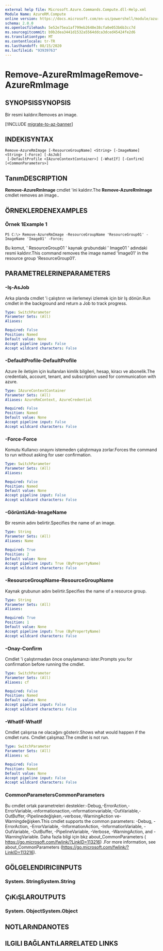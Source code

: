 ```yaml
---
external help file: Microsoft.Azure.Commands.Compute.dll-Help.xml
Module Name: AzureRM.Compute
online version: https://docs.microsoft.com/en-us/powershell/module/azurerm.compute/remove-azurermimage
schema: 2.0.0
ms.openlocfilehash: 5e52e75ea1af799eb2640e38cfa0e053b6b3cc7d
ms.sourcegitcommit: b9b2dea3441d1532a5564ddca3dced45424fe2d6
ms.translationtype: MT
ms.contentlocale: tr-TR
ms.lasthandoff: 08/15/2020
ms.locfileid: "93939763"
---
```

# <span data-ttu-id="7d2de-101">Remove-AzureRmImage</span><span class="sxs-lookup"><span data-stu-id="7d2de-101">Remove-AzureRmImage</span></span>

## <span data-ttu-id="7d2de-102">SYNOPSIS</span><span class="sxs-lookup"><span data-stu-id="7d2de-102">SYNOPSIS</span></span>
<span data-ttu-id="7d2de-103">Bir resmi kaldırır.</span><span class="sxs-lookup"><span data-stu-id="7d2de-103">Removes an image.</span></span>

[!INCLUDE [migrate-to-az-banner](../../includes/migrate-to-az-banner.md)]

## <span data-ttu-id="7d2de-104">INDEKI</span><span class="sxs-lookup"><span data-stu-id="7d2de-104">SYNTAX</span></span>

```
Remove-AzureRmImage [-ResourceGroupName] <String> [-ImageName] <String> [-Force] [-AsJob]
 [-DefaultProfile <IAzureContextContainer>] [-WhatIf] [-Confirm] [<CommonParameters>]
```

## <span data-ttu-id="7d2de-105">Tanım</span><span class="sxs-lookup"><span data-stu-id="7d2de-105">DESCRIPTION</span></span>
<span data-ttu-id="7d2de-106">**Remove-AzureRmImage** cmdlet 'ini kaldırır.</span><span class="sxs-lookup"><span data-stu-id="7d2de-106">The **Remove-AzureRmImage** cmdlet removes an image..</span></span>

## <span data-ttu-id="7d2de-107">ÖRNEKLERDEN</span><span class="sxs-lookup"><span data-stu-id="7d2de-107">EXAMPLES</span></span>

### <span data-ttu-id="7d2de-108">Örnek 1</span><span class="sxs-lookup"><span data-stu-id="7d2de-108">Example 1</span></span>
```
PS C:\> Remove-AzureRmImage -ResourceGroupName 'ResourceGroup01' -ImageName 'Image01' -Force;
```

<span data-ttu-id="7d2de-109">Bu komut, ' ResourceGroup01 ' kaynak grubundaki ' Image01 ' adındaki resmi kaldırır.</span><span class="sxs-lookup"><span data-stu-id="7d2de-109">This command removes the image named 'Image01' in the resource group 'ResourceGroup01'.</span></span>

## <span data-ttu-id="7d2de-110">PARAMETRELERINE</span><span class="sxs-lookup"><span data-stu-id="7d2de-110">PARAMETERS</span></span>

### <span data-ttu-id="7d2de-111">-Iş</span><span class="sxs-lookup"><span data-stu-id="7d2de-111">-AsJob</span></span>
<span data-ttu-id="7d2de-112">Arka planda cmdlet 'i çalıştırın ve ilerlemeyi izlemek için bir Iş dönün.</span><span class="sxs-lookup"><span data-stu-id="7d2de-112">Run cmdlet in the background and return a Job to track progress.</span></span>

```yaml
Type: SwitchParameter
Parameter Sets: (All)
Aliases: 

Required: False
Position: Named
Default value: None
Accept pipeline input: False
Accept wildcard characters: False
```

### <span data-ttu-id="7d2de-113">-DefaultProfile</span><span class="sxs-lookup"><span data-stu-id="7d2de-113">-DefaultProfile</span></span>
<span data-ttu-id="7d2de-114">Azure ile iletişim için kullanılan kimlik bilgileri, hesap, kiracı ve abonelik.</span><span class="sxs-lookup"><span data-stu-id="7d2de-114">The credentials, account, tenant, and subscription used for communication with azure.</span></span>

```yaml
Type: IAzureContextContainer
Parameter Sets: (All)
Aliases: AzureRmContext, AzureCredential

Required: False
Position: Named
Default value: None
Accept pipeline input: False
Accept wildcard characters: False
```

### <span data-ttu-id="7d2de-115">-Force</span><span class="sxs-lookup"><span data-stu-id="7d2de-115">-Force</span></span>
<span data-ttu-id="7d2de-116">Komutu Kullanıcı onayını istemeden çalıştırmaya zorlar.</span><span class="sxs-lookup"><span data-stu-id="7d2de-116">Forces the command to run without asking for user confirmation.</span></span>

```yaml
Type: SwitchParameter
Parameter Sets: (All)
Aliases: 

Required: False
Position: Named
Default value: None
Accept pipeline input: False
Accept wildcard characters: False
```

### <span data-ttu-id="7d2de-117">-GörüntüAdı</span><span class="sxs-lookup"><span data-stu-id="7d2de-117">-ImageName</span></span>
<span data-ttu-id="7d2de-118">Bir resmin adını belirtir.</span><span class="sxs-lookup"><span data-stu-id="7d2de-118">Specifies the name of an image.</span></span>

```yaml
Type: String
Parameter Sets: (All)
Aliases: Name

Required: True
Position: 2
Default value: None
Accept pipeline input: True (ByPropertyName)
Accept wildcard characters: False
```

### <span data-ttu-id="7d2de-119">-ResourceGroupName</span><span class="sxs-lookup"><span data-stu-id="7d2de-119">-ResourceGroupName</span></span>
<span data-ttu-id="7d2de-120">Kaynak grubunun adını belirtir.</span><span class="sxs-lookup"><span data-stu-id="7d2de-120">Specifies the name of a resource group.</span></span>

```yaml
Type: String
Parameter Sets: (All)
Aliases: 

Required: True
Position: 1
Default value: None
Accept pipeline input: True (ByPropertyName)
Accept wildcard characters: False
```

### <span data-ttu-id="7d2de-121">-Onay</span><span class="sxs-lookup"><span data-stu-id="7d2de-121">-Confirm</span></span>
<span data-ttu-id="7d2de-122">Cmdlet 'i çalıştırmadan önce onaylamanızı ister.</span><span class="sxs-lookup"><span data-stu-id="7d2de-122">Prompts you for confirmation before running the cmdlet.</span></span>

```yaml
Type: SwitchParameter
Parameter Sets: (All)
Aliases: cf

Required: False
Position: Named
Default value: None
Accept pipeline input: False
Accept wildcard characters: False
```

### <span data-ttu-id="7d2de-123">-WhatIf</span><span class="sxs-lookup"><span data-stu-id="7d2de-123">-WhatIf</span></span>
<span data-ttu-id="7d2de-124">Cmdlet çalışırsa ne olacağını gösterir.</span><span class="sxs-lookup"><span data-stu-id="7d2de-124">Shows what would happen if the cmdlet runs.</span></span>
<span data-ttu-id="7d2de-125">Cmdlet çalışmaz.</span><span class="sxs-lookup"><span data-stu-id="7d2de-125">The cmdlet is not run.</span></span>

```yaml
Type: SwitchParameter
Parameter Sets: (All)
Aliases: wi

Required: False
Position: Named
Default value: None
Accept pipeline input: False
Accept wildcard characters: False
```

### <span data-ttu-id="7d2de-126">CommonParameters</span><span class="sxs-lookup"><span data-stu-id="7d2de-126">CommonParameters</span></span>
<span data-ttu-id="7d2de-127">Bu cmdlet ortak parametreleri destekler:-Debug,-ErrorAction,-ErrorVariable,-ınformationaction,-ınformationvariable,-OutVariable,-OutBuffer,-Pipelinedeğişken,-verbose,-WarningAction ve-Warningdeğişken.</span><span class="sxs-lookup"><span data-stu-id="7d2de-127">This cmdlet supports the common parameters: -Debug, -ErrorAction, -ErrorVariable, -InformationAction, -InformationVariable, -OutVariable, -OutBuffer, -PipelineVariable, -Verbose, -WarningAction, and -WarningVariable.</span></span> <span data-ttu-id="7d2de-128">Daha fazla bilgi için bkz about_CommonParameters ( https://go.microsoft.com/fwlink/?LinkID=113216) .</span><span class="sxs-lookup"><span data-stu-id="7d2de-128">For more information, see about_CommonParameters (https://go.microsoft.com/fwlink/?LinkID=113216).</span></span>

## <span data-ttu-id="7d2de-129">GÖLGELENDIRICI</span><span class="sxs-lookup"><span data-stu-id="7d2de-129">INPUTS</span></span>

### <span data-ttu-id="7d2de-130">System. String</span><span class="sxs-lookup"><span data-stu-id="7d2de-130">System.String</span></span>

## <span data-ttu-id="7d2de-131">ÇıKıŞLAR</span><span class="sxs-lookup"><span data-stu-id="7d2de-131">OUTPUTS</span></span>

### <span data-ttu-id="7d2de-132">System. Object</span><span class="sxs-lookup"><span data-stu-id="7d2de-132">System.Object</span></span>

## <span data-ttu-id="7d2de-133">NOTLARıNDA</span><span class="sxs-lookup"><span data-stu-id="7d2de-133">NOTES</span></span>

## <span data-ttu-id="7d2de-134">ILGILI BAĞLANTıLAR</span><span class="sxs-lookup"><span data-stu-id="7d2de-134">RELATED LINKS</span></span>

